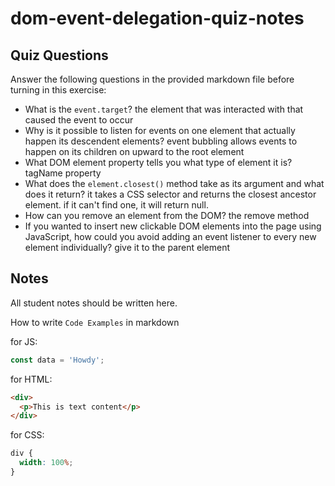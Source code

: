 # dom-event-delegation-quiz-notes

## Quiz Questions

Answer the following questions in the provided markdown file before turning in this exercise:

- What is the `event.target`?
  the element that was interacted with that caused the event to occur
- Why is it possible to listen for events on one element that actually happen its descendent elements?
  event bubbling allows events to happen on its children on upward to the root element
- What DOM element property tells you what type of element it is?
  tagName property
- What does the `element.closest()` method take as its argument and what does it return?
  it takes a CSS selector and returns the closest ancestor element. if it can't find one, it will return null.
- How can you remove an element from the DOM?
  the remove method
- If you wanted to insert new clickable DOM elements into the page using JavaScript, how could you avoid adding an event listener to every new element individually?
  give it to the parent element

## Notes

All student notes should be written here.

How to write `Code Examples` in markdown

for JS:

```javascript
const data = 'Howdy';
```

for HTML:

```html
<div>
  <p>This is text content</p>
</div>
```

for CSS:

```css
div {
  width: 100%;
}
```
